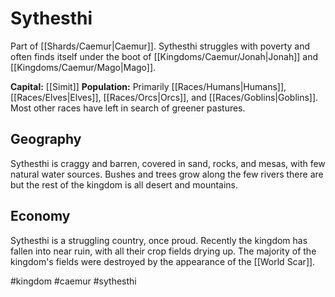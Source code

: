 # Sythesthi

Part of [[Shards/Caemur|Caemur]]. Sythesthi struggles with poverty and often finds itself under the boot of [[Kingdoms/Caemur/Jonah|Jonah]] and [[Kingdoms/Caemur/Mago|Mago]].

**Capital:** [[Simit]]
**Population:** Primarily [[Races/Humans|Humans]], [[Races/Elves|Elves]], [[Races/Orcs|Orcs]], and [[Races/Goblins|Goblins]]. Most other races have left in search of greener pastures.

## Geography
Sythesthi is craggy and barren, covered in sand, rocks, and mesas, with few natural water sources. Bushes and trees grow along the few rivers there are but the rest of the kingdom is all desert and mountains.

## Economy
Sythesthi is a struggling country, once proud. Recently the kingdom has fallen into near ruin, with all their crop fields drying up. The majority of the kingdom's fields were destroyed by the appearance of the [[World Scar]].

#kingdom #caemur #sythesthi